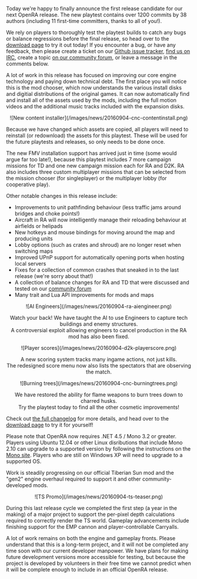 Today we're happy to finally announce the first release candidate for our next OpenRA release.
The new playtest contains over 1200 commits by 38 authors (including 11 first-time committers, thanks to all of you!).

We rely on players to thoroughly test the playtest builds to catch any bugs or balance regressions before the final release, so head over to the [download page](/download/) to try it out today! If you encounter a bug, or have any feedback, then please create a ticket on our [Github issue tracker](http://bugs.openra.net), [find us on IRC](http://webchat.freenode.net/?channels=openra), create a topic [on our community forum](www.sleipnirstuff.com/forum/viewforum.php?f=80), or leave a message in the comments below.

A lot of work in this release has focused on improving our core engine technology and paying down technical debt. The first place you will notice this is the mod chooser, which now understands the various install disks and digitial distributions of the original games. It can now automatically find and install all of the assets used by the mods, including the full motion videos and the additional music tracks included with the expansion disks.

<div style="text-align:center" markdown="1">
![New content installer](/images/news/20160904-cnc-contentinstall.png)
</div>

Because we have changed which assets are copied, all players will need to reinstall (or redownload) the assets for this playtest. These will be used for the future playtests and releases, so only needs to be done once.

The new FMV installation support has arrived just in time (some would argue far too late!), because this playtest includes 7 more campaign missions for TD and one new campaign mission each for RA and D2K. RA also includes three custom multiplayer missions that can be selected from the mission chooser (for singleplayer) or the multiplayer lobby (for cooperative play).

Other notable changes in this release include:

* Improvements to unit pathfinding behaviour (less traffic jams around bridges and choke points!)
* Aircraft in RA will now intelligently manage their reloading behaviour at airfields or helipads
* New hotkeys and mouse bindings for moving around the map and producing units
* Lobby options (such as crates and shroud) are no longer reset when switching maps
* Improved UPnP support for automatically opening ports when hosting local servers
* Fixes for a collection of common crashes that sneaked in to the last release (we're sorry about that!)
* A collection of balance changes for RA and TD that were discussed and tested on our [community forum](http://www.sleipnirstuff.com/forum/viewforum.php?f=82)
* Many trait and Lua API improvements for mods and maps

<div style="text-align:center" markdown="1">
![AI Engineers](/images/news/20160904-ra-aiengineer.png)

Watch your back! We have taught the AI to use Engineers to capture tech buildings and enemy structures.
<br />
A controversial exploit allowing engineers to cancel production in the RA mod has also been fixed.
</div>


<div style="text-align:center" markdown="1">
![Player scores](/images/news/20160904-d2k-playerscore.png)

A new scoring system tracks many ingame actions, not just kills.
<br />
The redesigned score menu now also lists the spectators that are observing the match.
</div>

<div style="text-align:center" markdown="1">
![Burning trees](/images/news/20160904-cnc-burningtrees.png)

We have restored the ability for flame weapons to burn trees down to charred husks.
<br />
Try the playtest today to find all the other cosmetic improvements!
</div>

Check out [the full changelog](https://github.com/OpenRA/OpenRA/wiki/Changelog/aaf2e4ae786bbb938c321a34a35319311bb79a1e) for more details, and head over to the [download page](/download/) to try it for yourself!

Please note that OpenRA now requires .NET 4.5 / Mono 3.2 or greater. Players using Ubuntu 12.04 or other Linux disributions that include Mono 2.10 can upgrade to a supported version by following the instructions on the [Mono site](http://www.mono-project.com/docs/getting-started/install/linux/#debian-ubuntu-and-derivatives). Players who are still on Windows XP will need to upgrade to a supported OS.

<div class="about-todo-divider"></div>

Work is steadily progressing on our official Tiberian Sun mod and the "gen2" engine overhaul required to support it and other community-developed mods.

<div style="text-align:center" markdown="1">
![TS Promo](/images/news/20160904-ts-teaser.png)
</div>

During this last release cycle we completed the first step (a year in the making) of a major project to support the per-pixel depth calculations required to correctly render the TS world. Gameplay advancements include finishing support for the EMP cannon and player-controllable Carryalls.

A lot of work remains on both the engine and gameplay fronts. Please understand that this is a long-term project, and it will not be completed any time soon with our current developer manpower. We have plans for making future development versions more accessible for testing, but because the project is developed by volunteers in their free time we cannot predict when it will be complete enough to include in an official OpenRA release.

<div class="about-todo-divider"></div>